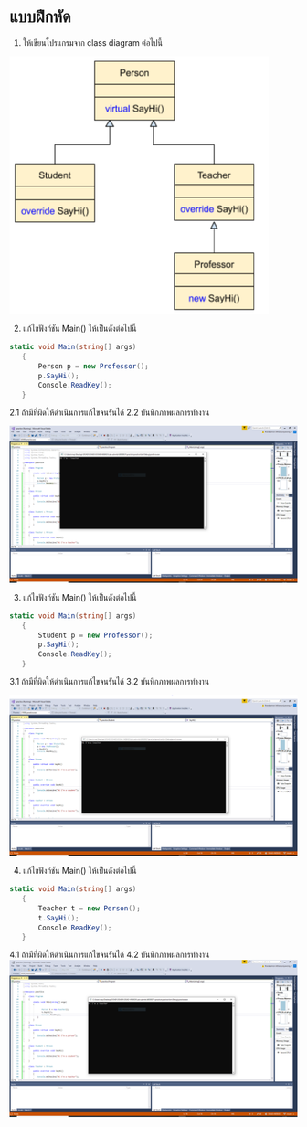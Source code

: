 # แบบฝึกหัด
1. ให้เขียนโปรแกรมจาก class diagram ต่อไปนี้

![Picture 4](images/Picture4.png)

2. แก้ไขฟังก์ชัน Main() ให้เป็นดังต่อไปนี้ 
```C#
static void Main(string[] args)
   {
       Person p = new Professor();
       p.SayHi();
       Console.ReadKey();
   }
```
2.1 ถ้ามีที่ผิดให้ดำเนินการแก้ไขจนรันได้
2.2 บันทึกภาพผลการทำงาน

![practice](P1.PNG)

3. แก้ไขฟังก์ชัน Main() ให้เป็นดังต่อไปนี้ 
```C#
static void Main(string[] args)
   {
       Student p = new Professor();
       p.SayHi();
       Console.ReadKey();
   }
```
3.1 ถ้ามีที่ผิดให้ดำเนินการแก้ไขจนรันได้
3.2 บันทึกภาพผลการทำงาน

![practice](P2.PNG)

4. แก้ไขฟังก์ชัน Main() ให้เป็นดังต่อไปนี้ 
```C#
static void Main(string[] args)
   {
       Teacher t = new Person();
       t.SayHi();
       Console.ReadKey();
   }
```
4.1 ถ้ามีที่ผิดให้ดำเนินการแก้ไขจนรันได้
4.2 บันทึกภาพผลการทำงาน
![practice](P3.PNG)
